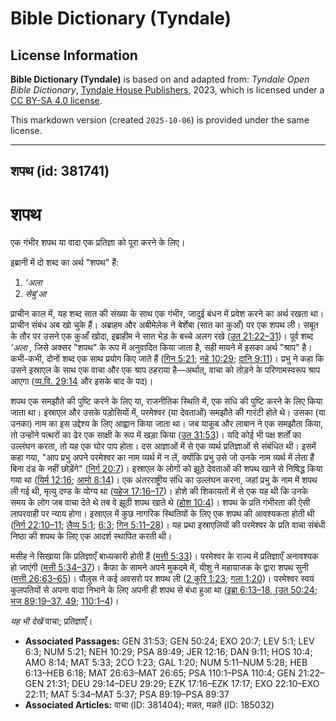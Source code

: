 # Bible Dictionary (Tyndale)

## License Information

**Bible Dictionary (Tyndale)** is based on and adapted from: _Tyndale Open Bible Dictionary_, [Tyndale House Publishers](https://tyndaleopenresources.com/), 2023, which is licensed under a [CC BY-SA 4.0 license](https://creativecommons.org/licenses/by-sa/4.0/legalcode.en).

This markdown version (created `2025-10-06`) is provided under the same license.



--------------------------------

## शपथ (id: 381741)

शपथ
===

एक गंभीर शपथ या वादा एक प्रतिज्ञा को पूरा करने के लिए।

इब्रानी में दो शब्द का अर्थ "शपथ" हैं:

1. *‘अला*
2. *सेबु‘आ*

प्राचीन काल में, यह शब्द सात की संख्या के साथ एक गंभीर, जादुई बंधन में प्रवेश करने का अर्थ रखता था। प्राचीन संबंध अब खो चुके हैं। अब्राहम और अबीमेलेक ने बेर्शेबा (सात का कुआँ) पर एक शपथ ली। सबूत के तौर पर उसने एक कुआँ खोदा, इब्राहीम ने सात भेड़ के बच्चे अलग रखे ([उत 21:22–31](https://ref.ly/Gen21:22-Gen21:31))। पूर्व शब्द *‘अला ,* जिसे अक्सर "शपथ" के रूप में अनुवादित किया जाता है, सही मायने में इसका अर्थ "श्राप" है। कभी\-कभी, दोनों शब्द एक साथ प्रयोग किए जाते हैं ([गिन 5:21](https://ref.ly/Num5:21); [नहे 10:29](https://ref.ly/Neh10:29); [दानि 9:11](https://ref.ly/Dan9:11))। प्रभु ने कहा कि उसने इस्राएल के साथ एक वाचा और एक श्राप ठहराया है—अर्थात्, वाचा को तोड़ने के परिणामस्वरूप श्राप आएगा ([व्य.वि. 29:14](https://ref.ly/Deut29:14-Deut29:29) और इसके बाद के पद)।

शपथ एक समझौते की पुष्टि करने के लिए या, राजनीतिक स्थिति में, एक संधि की पुष्टि करने के लिए किया जाता था। इस्राएल और उसके पड़ोसियों में, परमेश्वर (या देवताओं) समझौते की गारंटी होते थे। उसका (या उनका) नाम का इस उद्देश्य के लिए आह्वान किया जाता था। जब याकूब और लाबान ने एक समझौता किया, तो उन्होंने पत्थरों का ढेर एक साक्षी के रूप में खड़ा किया ([उत 31:53](https://ref.ly/Gen31:53))। यदि कोई भी पक्ष शर्तों का उल्लंघन करता, तो यह एक घोर पाप होता। दस आज्ञाओं में से एक व्यर्थ प्रतिज्ञाओं से संबंधित थी। इसमें कहा गया, "आप प्रभु अपने परमेश्वर का नाम व्यर्थ में न लें, क्योंकि प्रभु उसे जो उनके नाम व्यर्थ में लेता हैं बिना दंड के नहीं छोड़ेंगे" ([निर्ग 20:7](https://ref.ly/Exod20:7))। इस्राएल के लोगों को झूठे देवताओं की शपथ खाने से निषिद्ध किया गया था ([यिर्म 12:16](https://ref.ly/Jer12:16); [आमो 8:14](https://ref.ly/Amos8:14))। एक अंतरराष्ट्रीय संधि का उल्लंघन करना, जहां प्रभु के नाम में शपथ ली गई थी, मृत्यु दण्ड के योग्य था ([यहेज 17:16–17](https://ref.ly/Ezek17:16-Ezek17:17))। होशे की शिकायतों में से एक यह थी कि उनके समय के लोग जब वाचा देते थे तब वे झूठी शपथ खाते थे ([होश 10:4](https://ref.ly/Hos10:4))। शपथ के प्रति गंभीरता की ऐसी लापरवाही पर न्याय होगा। इस्राएल में कुछ नागरिक स्थितियों के लिए एक शपथ की आवश्यकता होती थी ([निर्ग 22:10–11](https://ref.ly/Exod22:10-Exod22:11); [लैव्य 5:1](https://ref.ly/Lev5:1); [6:3](https://ref.ly/Lev6:3); [गिन 5:11–28](https://ref.ly/Num5:11-Num5:28))। यह प्रथा इस्राएलियों की परमेश्वर के प्रति वाचा संबंधी निष्ठा की शपथ के लिए एक आदर्श स्थापित करती थी।

मसीह ने सिखाया कि प्रतिज्ञाएँ बाध्यकारी होती हैं ([मत्ती 5:33](https://ref.ly/Matt5:33))। परमेश्वर के राज्य में प्रतिज्ञाएँ अनावश्यक हो जाएंगी ([मत्ती 5:34–37](https://ref.ly/Matt5:34-Matt5:37))। कैफा के सामने अपने मुकदमे में, यीशु ने महायाजक के द्वारा शपथ सुनी ([मत्ती 26:63–65](https://ref.ly/Matt26:63-Matt26:65))। पौलुस ने कई अवसरो पर शपथ ली ([2 कुरि 1:23](https://ref.ly/2Cor1:23); [गला 1:20](https://ref.ly/Gal1:20))। परमेश्‍वर स्वयं कुलपतियों से अपना वादा निभाने के लिए अपनी ही शपथ से बंधा हुआ था ([इब्रा 6:13–18, (](https://ref.ly/Heb6:13-Heb6:18)[उत 50:24](https://ref.ly/Gen50:24); [भज 89:19–37, 49](https://ref.ly/Ps89:19-Ps89:37); [110:1–4](https://ref.ly/Ps110:1-Ps110:4))।

*यह भी देखें* वाचा; प्रतिज्ञाएँ।

* **Associated Passages:** GEN 31:53; GEN 50:24; EXO 20:7; LEV 5:1; LEV 6:3; NUM 5:21; NEH 10:29; PSA 89:49; JER 12:16; DAN 9:11; HOS 10:4; AMO 8:14; MAT 5:33; 2CO 1:23; GAL 1:20; NUM 5:11–NUM 5:28; HEB 6:13–HEB 6:18; MAT 26:63–MAT 26:65; PSA 110:1–PSA 110:4; GEN 21:22–GEN 21:31; DEU 29:14–DEU 29:29; EZK 17:16–EZK 17:17; EXO 22:10–EXO 22:11; MAT 5:34–MAT 5:37; PSA 89:19–PSA 89:37
* **Associated Articles:** वाचा (ID: 381404); मन्नत, मन्नतें (ID: 185032)

